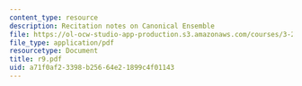 ```yaml
---
content_type: resource
description: Recitation notes on Canonical Ensemble
file: https://ol-ocw-studio-app-production.s3.amazonaws.com/courses/3-20-materials-at-equilibrium-sma-5111-fall-2003/a71f0af23398b25664e21899c4f01143_r9.pdf
file_type: application/pdf
resourcetype: Document
title: r9.pdf
uid: a71f0af2-3398-b256-64e2-1899c4f01143
---
```

